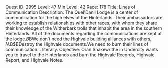 Quest ID: 2995
Level: 47
Min Level: 42
Race: 178
Title: Lines of Communication
Description: The Quel'Danil Lodge is a center of communication for the high elves of the Hinterlands. Their ambassadors are working to establish relationships with other races, with whom they share their knowledge of the Witherbark trolls that inhabit the area in the southern Hinterlands. All of the documents regarding the communications are kept at the lodge.$B$BWe don't need the Highvale building alliances with others, $N.$B$BDestroy the Highvale documents.We need to burn their lines of communication... literally.
Objective: Oran Snakewrithe in Undercity wants you to travel to the Hinterlands and burn the Highvale Records, Highvale Report, and Highvale Notes.
